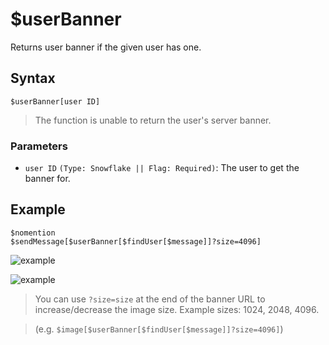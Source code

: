 # $userBanner
Returns user banner if the given user has one.

## Syntax
```
$userBanner[user ID]
```
> The function is unable to return the user's server banner.

### Parameters
- `user ID` `(Type: Snowflake || Flag: Required)`: The user to get the banner for.

## Example
```
$nomention
$sendMessage[$userBanner[$findUser[$message]]?size=4096]
```
![example](https://user-images.githubusercontent.com/113303649/212497271-e2ebad00-2d78-4bdf-a697-c2863df527e2.png)

![example](https://user-images.githubusercontent.com/113303649/212497313-3824e855-d634-4e8a-848e-975d6d768df3.png)
> You can use `?size=size` at the end of the banner URL to increase/decrease the image size. Example sizes: 1024, 2048, 4096. 
>

>  (e.g. `$image[$userBanner[$findUser[$message]]?size=4096]`)

